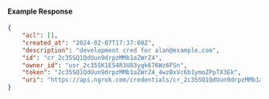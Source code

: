 <!-- Code generated for API Clients. DO NOT EDIT. -->

#### Example Response

```json
{
	"acl": [],
	"created_at": "2024-02-07T17:37:00Z",
	"description": "development cred for alan@example.com",
	"id": "cr_2c35SQ1QdUun9drpzMMb1aZWrZ4",
	"owner_id": "usr_2c35SK1E54R3U83ygk676Wz6FSn",
	"token": "2c35SQ1QdUun9drpzMMb1aZWrZ4_4wzBxVc6b1ymoZPpTX3Ek",
	"uri": "https://api.ngrok.com/credentials/cr_2c35SQ1QdUun9drpzMMb1aZWrZ4"
}
```
